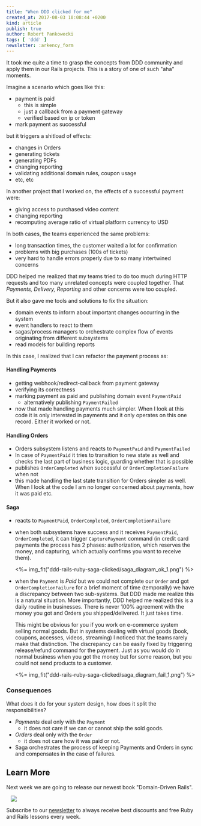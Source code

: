 ```yaml
---
title: "When DDD clicked for me"
created_at: 2017-08-03 10:08:44 +0200
kind: article
publish: true
author: Robert Pankowecki
tags: [ 'ddd' ]
newsletter: :arkency_form
---
```


It took me quite a time to grasp the concepts from DDD community and apply them in our Rails projects. This is a story of one of such "aha" moments.

<!-- more -->

Imagine a scenario which goes like this:

- payment is paid
  - this is simple
  - just a callback from a payment gateway
  - verified based on ip or token
- mark payment as successful

but it triggers a shitload of effects:

- changes in Orders
- generating tickets
- generating PDFs
- changing reporting
- validating additional domain rules, coupon usage
- etc, etc

In another project that I worked on, the effects of a successful payment were:

- giving access to purchased video content
- changing reporting
- recomputing average ratio of virtual platform currency to USD

In both cases, the teams experienced the same problems:

* long transaction times, the customer waited a lot for confirmation
* problems with big purchases (100s of tickets)
* very hard to handle errors properly due to so many intertwined concerns

DDD helped me realized that my teams tried to do too much during HTTP requests and too many unrelated concepts were coupled together. That _Payments, Delivery, Reporting_ and other concerns were too coupled.

But it also gave me tools and solutions to fix the situation:

* domain events to inform about important changes occurring in the system
* event handlers to react to them
* sagas/process managers to orchestrate complex flow of events originating from different subsystems
* read models for building reports

In this case, I realized that I can refactor the payment process as:

#### Handling Payments

  * getting webhook/redirect-callback from payment gateway
  * verifying its correctness
  * marking payment as paid and publishing domain event `PaymentPaid`
    * alternatively publishing `PaymentFailed`
  * now that made handling payments much simpler. When I look at this code it is only interested in payments and it only operates on this one record. Either it worked or not.

#### Handling Orders

  * Orders subsystem listens and reacts to `PaymentPaid` and `PaymentFailed`
  * In case of `PaymentPaid` it tries to transition to new state as well and checks the last part of business logic, guarding whether that is possible
  * publishes `OrderCompleted` when successful or `OrderCompletionFailure` when not
  * this made handling the last state transition for Orders simpler as well. When I look at the code I am no longer concerned about payments, how it was paid etc.

#### Saga

* reacts to `PaymentPaid`, `OrderCompleted`, `OrderCompletionFailure`
* when both subsystems have success and it receives `PaymentPaid`, `OrderCompleted`, it can trigger `CapturePayment` command (in credit card payments the process has 2 phases: authorization, which reserves the money, and capturing, which actually confirms you want to receive them).

    <%= img_fit("ddd-rails-ruby-saga-clicked/saga_diagram_ok_1.png") %>

* when the `Payment` is _Paid_ but we could not complete our `Order` and got `OrderCompletionFailure` for a brief moment of time (temporally) we have a discrepancy between two sub-systems. But DDD made me realize this is a natural situation. More importantly, DDD helped me realized this is a daily routine in businesses. There is never 100% agreement with the money you got and Orders you shipped/delivered. It just takes time.

    This might be obvious for you if you work on e-commerce system selling normal goods. But in systems dealing with virtual goods (book, coupons, accesses, videos, streaming) I noticed that the teams rarely make that distinction. The discrepancy can be easily fixed by triggering release/refund command for the payment. Just as you would do in normal business when you got the money but for some reason, but you could not send products to a customer.

    <%= img_fit("ddd-rails-ruby-saga-clicked/saga_diagram_fail_1.png") %>

### Consequences

What does it do for your system design, how does it split the responsibilities?

* _Payments_ deal only with the `Payment`
  * it does not care if we can or cannot ship the sold goods.
* _Orders_ deal only with the `Order`
  * it does not care how it was paid or not.
* Saga orchestrates the process of keeping Payments and Orders in sync and compensates in the case of failures.


## Learn More

Next week we are going to release our newest book "Domain-Driven Rails".

<div style="margin:auto; width: 480px;">
  <a href="/domain-driven-rails/">
    <img src="//blog-arkency.imgix.net/domain-driven-rails-design/cover7-100.png?w=480&h=480&fit=max">
  </a>
</div>

Subscribe to our [newsletter](http://arkency.com/newsletter) to always receive best discounts and free Ruby and Rails lessons every week.